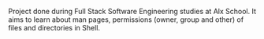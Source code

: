 Project done during Full Stack Software Engineering studies at Alx School. It aims to learn about man pages, permissions (owner, group and other) of files and directories in Shell.
